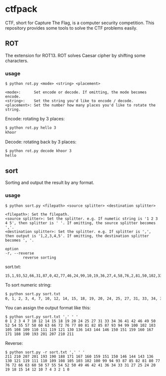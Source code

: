 # ctfpack
CTF, short for Capture The Flag, is a computer security competition. This repository provides some tools to solve the CTF problems easily.

## ROT
The extension for ROT13. ROT solves Caesar cipher by shifting some characters.

### usage

```
$ python rot.py <mode> <string> <placement>

<mode>:      Set encode or decode. If omitting, the mode becomes encode.
<string>:    Set the string you'd like to encode / decode.
<placement>: Set the number how many places you'd like to rotate the string.
```

Encode: rotating by 3 places:

```bash
$ python rot.py hello 3
khoor
```

Decode: rotating back by 3 places:

```bash
$ python rot.py decode khoor 3
hello
```

## sort
Sorting and output the result by any format.

### usage
```
$ python sort.py <filepath> <source splitter> <destination splitter>

<filepath>: Set the filepath.
<source splitter>: Set the splitter. e.g. If numetic string is '1 2 3 4 5', then splitter is ' '. If omitting, the source splitter becomes ','.
<destination splitter>: Set the splitter. e.g. If splitter is ',', then output is '1,2,3,4,5'. If omitting, the destination splitter becomes ', '.

option
-r, --reverse
        reverse sorting
```

sort.txt:

```
15,1,93,52,66,31,87,0,42,77,46,24,99,10,19,36,27,4,58,76,2,81,50,102,33,94,20,14,80,82,49,41,12,143,121,7,111,100,60,55,108,34,150,103,109,130,25,54,57,159,136,110,3,167,119,72,18,151,105,171,160,144,85,201,193,188,190,146,210,211,63,207
```

To sort numeric string:

```bash
$ python sort.py sort.txt
0, 1, 2, 3, 4, 7, 10, 12, 14, 15, 18, 19, 20, 24, 25, 27, 31, 33, 34, 36, 41, 42, 46, 49, 50, 52, 54, 55, 57, 58, 60, 63, 66, 72, 76, 77, 80, 81, 82, 85, 87, 93, 94, 99, 100, 102, 103, 105, 108, 109, 110, 111, 119, 121, 130, 136, 143, 144, 146, 150, 151, 159, 160, 167, 171, 188, 190, 193, 201, 207, 210, 211
```

You can assign the output format like this:

```
$ python sort.py sort.txt ',' ' '
0 1 2 3 4 7 10 12 14 15 18 19 20 24 25 27 31 33 34 36 41 42 46 49 50 52 54 55 57 58 60 63 66 72 76 77 80 81 82 85 87 93 94 99 100 102 103 105 108 109 110 111 119 121 130 136 143 144 146 150 151 159 160 167 171 188 190 193 201 207 210 211
```

Reverse:

```
$ python sort.py -r sort.txt ',' ' '
211 210 207 201 193 190 188 171 167 160 159 151 150 146 144 143 136 130 121 119 111 110 109 108 105 103 102 100 99 94 93 87 85 82 81 80 77 76 72 66 63 60 58 57 55 54 52 50 49 46 42 41 36 34 33 31 27 25 24 20 19 18 15 14 12 10 7 4 3 2 1 0
```
